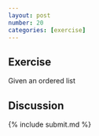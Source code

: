 ```yaml
---
layout: post
number: 20
categories: [exercise]
---
```


## Exercise

Given an ordered list 

## Discussion



{% include submit.md %}
